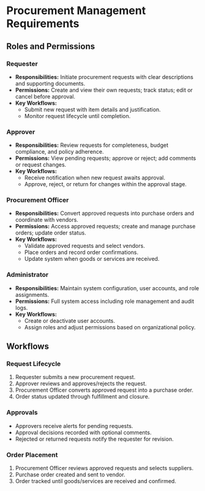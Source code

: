 # Procurement Management Requirements

## Roles and Permissions

### Requester
- **Responsibilities:** Initiate procurement requests with clear descriptions and supporting documents.
- **Permissions:** Create and view their own requests; track status; edit or cancel before approval.
- **Key Workflows:**
  - Submit new request with item details and justification.
  - Monitor request lifecycle until completion.

### Approver
- **Responsibilities:** Review requests for completeness, budget compliance, and policy adherence.
- **Permissions:** View pending requests; approve or reject; add comments or request changes.
- **Key Workflows:**
  - Receive notification when new request awaits approval.
  - Approve, reject, or return for changes within the approval stage.

### Procurement Officer
- **Responsibilities:** Convert approved requests into purchase orders and coordinate with vendors.
- **Permissions:** Access approved requests; create and manage purchase orders; update order status.
- **Key Workflows:**
  - Validate approved requests and select vendors.
  - Place orders and record order confirmations.
  - Update system when goods or services are received.

### Administrator
- **Responsibilities:** Maintain system configuration, user accounts, and role assignments.
- **Permissions:** Full system access including role management and audit logs.
- **Key Workflows:**
  - Create or deactivate user accounts.
  - Assign roles and adjust permissions based on organizational policy.

## Workflows

### Request Lifecycle
1. Requester submits a new procurement request.
2. Approver reviews and approves/rejects the request.
3. Procurement Officer converts approved request into a purchase order.
4. Order status updated through fulfillment and closure.

### Approvals
- Approvers receive alerts for pending requests.
- Approval decisions recorded with optional comments.
- Rejected or returned requests notify the requester for revision.

### Order Placement
1. Procurement Officer reviews approved requests and selects suppliers.
2. Purchase order created and sent to vendor.
3. Order tracked until goods/services are received and confirmed.
